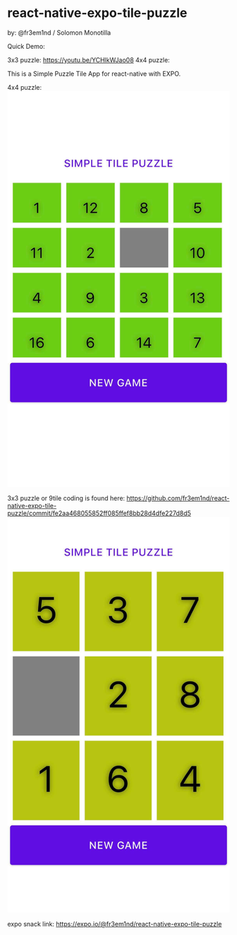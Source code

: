 # react-native-expo-tile-puzzle

by: @fr3em1nd / Solomon Monotilla

Quick Demo:

3x3 puzzle: https://youtu.be/YCHlkWJao08 
4x4 puzzle: 

This is a Simple Puzzle Tile App for react-native with EXPO.

4x4 puzzle:
<img src="demo2.jpg">


3x3 puzzle or 9tile coding is found here:
https://github.com/fr3em1nd/react-native-expo-tile-puzzle/commit/fe2aa468055852ff085ffef8bb28d4dfe227d8d5
<img src="demo.jpg">

expo snack link:
https://expo.io/@fr3em1nd/react-native-expo-tile-puzzle
